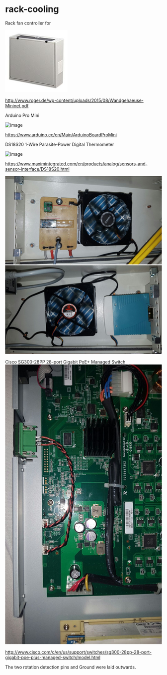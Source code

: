 # rack-cooling
Rack fan controller for 

![image](https://raw.githubusercontent.com/mbr1989/rack-cooling/master/pics/219SjhDcERL.jpg)

http://www.roger.de/wp-content/uploads/2015/08/Wandgehaeuse-Mininet.pdf

Arduino Pro Mini

![image](https://www.arduino.cc/en/uploads/Main/ProMiniFront.jpg)

https://www.arduino.cc/en/Main/ArduinoBoardProMini

DS18S20 1-Wire Parasite-Power Digital Thermometer

![image](http://www.14core.com/wp-content/uploads/2015/11/Temperature-Sensor-Dallas-Pinout-Diagram.jpg)

https://www.maximintegrated.com/en/products/analog/sensors-and-sensor-interface/DS18S20.html

![image](https://raw.githubusercontent.com/mbr1989/rack-cooling/master/pics/IMG-20160804-WA0006.jpg)
![image](https://raw.githubusercontent.com/mbr1989/rack-cooling/master/pics/IMG-20160804-WA0008.jpg)

Cisco SG300-28PP 28-port Gigabit PoE+ Managed Switch
![image](https://raw.githubusercontent.com/mbr1989/rack-cooling/master/pics/IMG-20160804-WA0017.jpg)

http://www.cisco.com/c/en/us/support/switches/sg300-28pp-28-port-gigabit-poe-plus-managed-switch/model.html

The two rotation detection pins and Ground were laid outwards.

